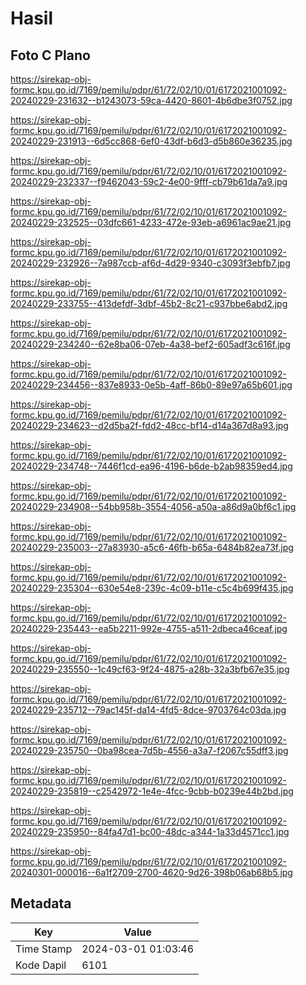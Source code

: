 # Hasil

## Foto C Plano

https://sirekap-obj-formc.kpu.go.id/7169/pemilu/pdpr/61/72/02/10/01/6172021001092-20240229-231632--b1243073-59ca-4420-8601-4b6dbe3f0752.jpg

https://sirekap-obj-formc.kpu.go.id/7169/pemilu/pdpr/61/72/02/10/01/6172021001092-20240229-231913--6d5cc868-6ef0-43df-b6d3-d5b860e36235.jpg

https://sirekap-obj-formc.kpu.go.id/7169/pemilu/pdpr/61/72/02/10/01/6172021001092-20240229-232337--f9462043-59c2-4e00-9fff-cb79b61da7a9.jpg

https://sirekap-obj-formc.kpu.go.id/7169/pemilu/pdpr/61/72/02/10/01/6172021001092-20240229-232525--03dfc661-4233-472e-93eb-a6961ac9ae21.jpg

https://sirekap-obj-formc.kpu.go.id/7169/pemilu/pdpr/61/72/02/10/01/6172021001092-20240229-232926--7a987ccb-af6d-4d29-9340-c3093f3ebfb7.jpg

https://sirekap-obj-formc.kpu.go.id/7169/pemilu/pdpr/61/72/02/10/01/6172021001092-20240229-233755--413defdf-3dbf-45b2-8c21-c937bbe6abd2.jpg

https://sirekap-obj-formc.kpu.go.id/7169/pemilu/pdpr/61/72/02/10/01/6172021001092-20240229-234240--62e8ba06-07eb-4a38-bef2-605adf3c616f.jpg

https://sirekap-obj-formc.kpu.go.id/7169/pemilu/pdpr/61/72/02/10/01/6172021001092-20240229-234456--837e8933-0e5b-4aff-86b0-89e97a65b601.jpg

https://sirekap-obj-formc.kpu.go.id/7169/pemilu/pdpr/61/72/02/10/01/6172021001092-20240229-234623--d2d5ba2f-fdd2-48cc-bf14-d14a367d8a93.jpg

https://sirekap-obj-formc.kpu.go.id/7169/pemilu/pdpr/61/72/02/10/01/6172021001092-20240229-234748--7446f1cd-ea96-4196-b6de-b2ab98359ed4.jpg

https://sirekap-obj-formc.kpu.go.id/7169/pemilu/pdpr/61/72/02/10/01/6172021001092-20240229-234908--54bb958b-3554-4056-a50a-a86d9a0bf6c1.jpg

https://sirekap-obj-formc.kpu.go.id/7169/pemilu/pdpr/61/72/02/10/01/6172021001092-20240229-235003--27a83930-a5c6-46fb-b65a-6484b82ea73f.jpg

https://sirekap-obj-formc.kpu.go.id/7169/pemilu/pdpr/61/72/02/10/01/6172021001092-20240229-235304--630e54e8-239c-4c09-b11e-c5c4b699f435.jpg

https://sirekap-obj-formc.kpu.go.id/7169/pemilu/pdpr/61/72/02/10/01/6172021001092-20240229-235443--ea5b2211-992e-4755-a511-2dbeca46ceaf.jpg

https://sirekap-obj-formc.kpu.go.id/7169/pemilu/pdpr/61/72/02/10/01/6172021001092-20240229-235550--1c49cf63-9f24-4875-a28b-32a3bfb67e35.jpg

https://sirekap-obj-formc.kpu.go.id/7169/pemilu/pdpr/61/72/02/10/01/6172021001092-20240229-235712--79ac145f-da14-4fd5-8dce-9703764c03da.jpg

https://sirekap-obj-formc.kpu.go.id/7169/pemilu/pdpr/61/72/02/10/01/6172021001092-20240229-235750--0ba98cea-7d5b-4556-a3a7-f2067c55dff3.jpg

https://sirekap-obj-formc.kpu.go.id/7169/pemilu/pdpr/61/72/02/10/01/6172021001092-20240229-235819--c2542972-1e4e-4fcc-9cbb-b0239e44b2bd.jpg

https://sirekap-obj-formc.kpu.go.id/7169/pemilu/pdpr/61/72/02/10/01/6172021001092-20240229-235950--84fa47d1-bc00-48dc-a344-1a33d4571cc1.jpg

https://sirekap-obj-formc.kpu.go.id/7169/pemilu/pdpr/61/72/02/10/01/6172021001092-20240301-000016--6a1f2709-2700-4620-9d26-398b06ab68b5.jpg


## Metadata

| Key        | Value               |
| ---------- | ------------------- |
| Time Stamp | 2024-03-01 01:03:46 |
| Kode Dapil | 6101                |



